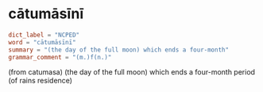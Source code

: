# cātumāsīnī

``` toml
dict_label = "NCPED"
word = "cātumāsīnī"
summary = "(the day of the full moon) which ends a four-month"
grammar_comment = "(m.)f(n.)"
```

(from catumasa) (the day of the full moon) which ends a four\-month period (of rains residence)

